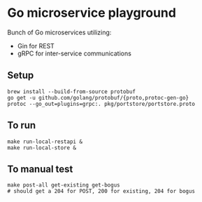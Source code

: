 Go microservice playground
==========================

Bunch of Go microservices utilizing:
* Gin for REST
* gRPC for inter-service communications

Setup
-----
```
brew install --build-from-source protobuf
go get -u github.com/golang/protobuf/{proto,protoc-gen-go}
protoc --go_out=plugins=grpc:. pkg/portstore/portstore.proto
```

To run
------
```
make run-local-restapi &
make run-local-store &
```

To manual test
--------------
```
make post-all get-existing get-bogus
# should get a 204 for POST, 200 for existing, 204 for bogus
```
